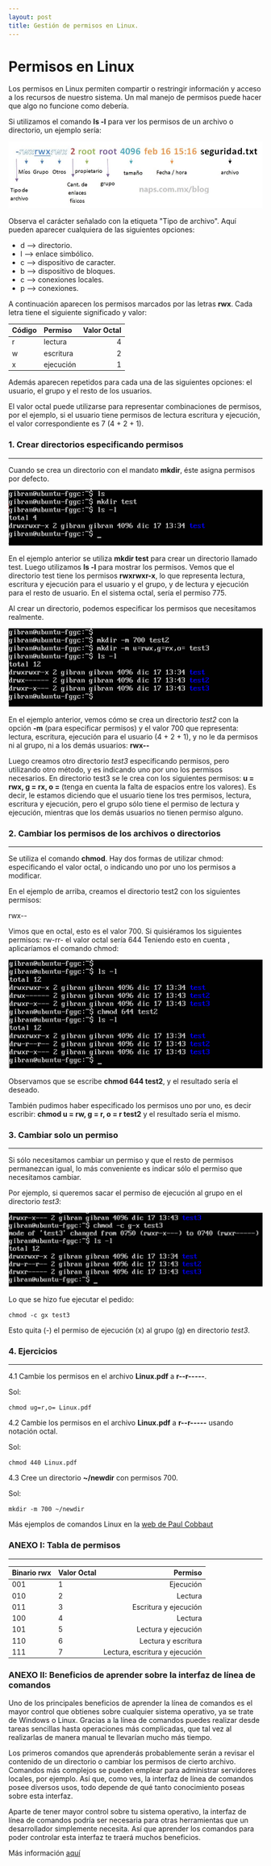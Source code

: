 ```yaml
---
layout: post
title: Gestión de permisos en Linux.
---
```


# Permisos en Linux

Los permisos en Linux permiten compartir o restringir información y acceso a los recursos de nuestro sistema. Un mal manejo de permisos puede hacer que algo no funcione como debería.

Si utilizamos el comando **ls -l** para ver los permisos de un archivo o directorio, un ejemplo sería:

![Ejemplo de permisos en un archivo en Linux](https://github.com/sifefor/sifefor.github.io/blob/master/images/ejemplo_permisos.jpeg)

Observa el carácter señalado con la etiqueta "Tipo de archivo". Aquí pueden aparecer cualquiera de las siguientes opciones:

* d --> directorio.
* l --> enlace simbólico.
* c --> dispositivo de caracter.
* b --> dispositivo de bloques.
* c --> conexiones locales.
* p --> conexiones.


A continuación aparecen los permisos marcados por las letras **rwx**. Cada letra tiene el siguiente significado y valor:

| Código             | Permiso    | Valor Octal |  
|-------------------|:-------------|---------------:|
| r                 | lectura     | 4            | 
| w                 | escritura   | 2            | 
| x                 | ejecución   | 1            | 

Además aparecen repetidos para cada una de las siguientes opciones: el usuario, el grupo y el resto de los usuarios. 

El valor octal puede utilizarse para representar combinaciones de permisos, por el ejemplo, si el usuario tiene permisos de lectura escritura y ejecución, el valor correspondiente es 7 (4 + 2 + 1).

### **1. Crear directorios especificando permisos**
-----------

Cuando se crea un directorio con el mandato **mkdir**, éste asigna permisos por defecto.

![Ejemplo creación directorio con permisos](https://github.com/sifefor/sifefor.github.io/blob/master/images/ejemplo_permisos_1.jpeg)

En el ejemplo anterior se utiliza **mkdir test** para crear un directorio llamado test. Luego utilizamos **ls -l** para mostrar los permisos. Vemos que el directorio test tiene los permisos **rwxrwxr-x**, lo que representa lectura, escritura y ejecución para el usuario y el grupo, y de lectura y ejecución para el resto de usuario. En el sistema octal, sería el permiso 775.

Al crear un directorio, podemos especificar los permisos que necesitamos realmente.

![Ejemplo creación directorio especificando permisos](https://github.com/sifefor/sifefor.github.io/blob/master/images/ejemplo_permisos_2.jpeg)

En el ejemplo anterior, vemos cómo se crea un directorio *test2* con la opción **-m** (para especificar permisos) y el valor 700 que representa: lectura, escritura, ejecución para el usuario (4 + 2 + 1), y no le da permisos ni al grupo, ni a los demás usuarios: **rwx--**


Luego creamos otro directorio *test3* especificando permisos, pero utilizando otro método, y es indicando uno por uno los permisos necesarios. En directorio test3 se le crea con los siguientes permisos: **u = rwx, g = rx, o =** (tenga en cuenta la falta de espacios entre los valores). Es decir, le estamos diciendo que el usuario tiene los tres permisos, lectura, escritura y ejecución, pero el grupo sólo tiene el permiso de lectura y ejecución, mientras que los demás usuarios no tienen permiso alguno.

### **2. Cambiar los permisos de los archivos o directorios**
-----------

Se utiliza el comando **chmod**. Hay dos formas de utilizar chmod: especificando el valor octal, o indicando uno por uno los permisos a modificar.

En el ejemplo de arriba, creamos el directorio test2 con los siguientes permisos:

rwx--

Vimos que en octal, esto es el valor 700.
Si quisiéramos los siguientes permisos: rw-rr- el valor octal sería 644
Teniendo esto en cuenta , aplicaríamos el comando chmod:

![Ejemplo cambio permisos](https://github.com/sifefor/sifefor.github.io/blob/master/images/ejemplo_permisos_3.jpeg)

Observamos que se escribe **chmod 644 test2**, y el resultado sería el deseado.


También pudimos haber especificado los permisos uno por uno, es decir escribir:
**chmod u = rw, g = r, o = r test2** y el resultado sería el mismo.

### **3. Cambiar solo un permiso**
-----------

Si sólo necesitamos cambiar un permiso y que el resto de permisos permanezcan igual, lo más conveniente es indicar sólo el permiso que necesitamos cambiar.

Por ejemplo, si queremos sacar el permiso de ejecución al grupo en el directorio *test3*:

![Ejemplo cambio un solo permiso](https://github.com/sifefor/sifefor.github.io/blob/master/images/ejemplo_permisos_4.jpeg)

Lo que se hizo fue ejecutar el pedido:


``` 
chmod -c gx test3
```



Esto quita (-) el permiso de ejecución (x) al grupo (g) en directorio *test3*.

### **4. Ejercicios**
-----------

4.1 Cambie los permisos en el archivo **Linux.pdf** a **r--r-----**.

Sol:

```
chmod ug=r,o= Linux.pdf
```

4.2 Cambie los permisos en el archivo **Linux.pdf** a **r--r-----** usando notación octal.

Sol:

```
chmod 440 Linux.pdf
```

4.3 Cree un directorio **~/newdir** con permisos 700.

Sol:

```
mkdir -m 700 ~/newdir
```

Más ejemplos de comandos Linux en la [web de Paul Cobbaut](http://linux-training.be
)


### **ANEXO I: Tabla de permisos**
-----------

| Binario rwx       | Valor Octal    | Permiso |  
|-------------------|:-------------|---------------:|
| 001                 | 1           | Ejecución          | 
| 010                 | 2           | Lectura          | 
| 011                 | 3           | Escritura y ejecución           | 
| 100                 | 4           | Lectura        | 
| 101                 | 5           | Lectura y ejecución      | 
| 110                 | 6           | Lectura y escritura        | 
| 111                 | 7           | Lectura, escritura y ejecución        | 



### **ANEXO II: Beneficios de aprender sobre la interfaz de línea de comandos**

Uno de los principales beneficios de aprender la línea de comandos es el mayor control que obtienes sobre cualquier sistema operativo, ya se trate de Windows o Linux. Gracias a la línea de comandos puedes realizar desde tareas sencillas hasta operaciones más complicadas, que tal vez al realizarlas de manera manual te llevarían mucho más tiempo.

Los primeros comandos que aprenderás probablemente serán a revisar el contenido de un directorio o cambiar los permisos de cierto archivo. Comandos más complejos se pueden emplear para administrar servidores locales, por ejemplo. Así que, como ves, la interfaz de línea de comandos posee diversos usos, todo depende de qué tanto conocimiento poseas sobre esta interfaz.

Aparte de tener mayor control sobre tu sistema operativo, la interfaz de línea de comandos podría ser necesaria para otras herramientas que un desarrollador simplemente necesita. Así que aprender los comandos para poder controlar esta interfaz te traerá muchos beneficios.

Más información [aquí](https://blog.aulaformativa.com/beneficios-aprender-interfaz-de-linea-de-comandos/)


